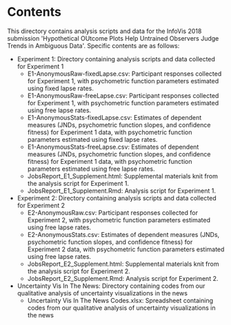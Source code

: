 # Contents

This directory contains analysis scripts and data for the InfoVis 2018 submission 'Hypothetical OUtcome Plots Help Untrained Observers Judge Trends in Ambiguous Data'. Specific contents are as follows:

* Experiment 1: Directory containing analysis scripts and data collected for Experiment 1
	* E1-AnonymousRaw-fixedLapse.csv: Participant responses collected for Experiment 1, with psychometric function parameters estimated using fixed lapse rates.
	* E1-AnonymousRaw-freeLapse.csv: Participant responses collected for Experiment 1, with psychometric function parameters estimated using free lapse rates.
	* E1-AnonymousStats-fixedLapse.csv: Estimates of dependent measures (JNDs, psychometric function slopes, and confidence fitness) for Experiment 1 data, with psychometric function parameters estimated using fixed lapse rates.
	* E1-AnonymousStats-freeLapse.csv: Estimates of dependent measures (JNDs, psychometric function slopes, and confidence fitness) for Experiment 1 data, with psychometric function parameters estimated using free lapse rates.
	* JobsReport_E1_Supplement.html: Supplemental materials knit from the analysis script for Experiment 1.
	* JobsReport_E1_Supplement.Rmd: Analysis script for Experiment 1.
* Experiment 2: Directory containing analysis scripts and data collected for Experiment 2
	* E2-AnonymousRaw.csv: Participant responses collected for Experiment 2, with psychometric function parameters estimated using free lapse rates.
	* E2-AnonymousStats.csv: Estimates of dependent measures (JNDs, psychometric function slopes, and confidence fitness) for Experiment 2 data, with psychometric function parameters estimated using free lapse rates.
	* JobsReport_E2_Supplement.html: Supplemental materials knit from the analysis script for Experiment 2.
	* JobsReport_E2_Supplement.Rmd: Analysis script for Experiment 2.
* Uncertainty Vis In The News: Directory containing codes from our qualitative analysis of uncertainty visualizations in the news
	* Uncertainty Vis In The News Codes.xlsx: Spreadsheet containing codes from our qualitative analysis of uncertainty visualizations in the news